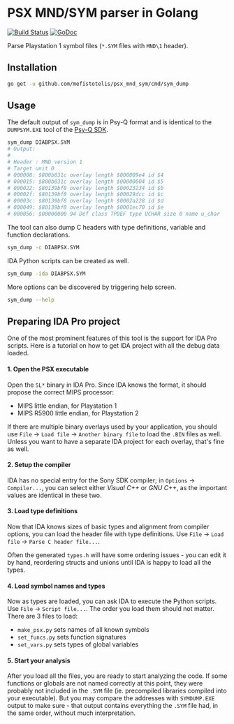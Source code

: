 # PSX MND/SYM parser in Golang

[![Build Status](https://api.travis-ci.com/mefistotelis/psx_mnd_sym.svg)](https://app.travis-ci.com/github/mefistotelis/psx_mnd_sym)
[![GoDoc](https://godoc.org/github.com/mefistotelis/psx_mnd_sym?status.svg)](https://godoc.org/github.com/mefistotelis/psx_mnd_sym)

Parse Playstation 1 symbol files (`*.SYM` files with `MND\1` header).

## Installation

```bash
go get -u github.com/mefistotelis/psx_mnd_sym/cmd/sym_dump
```

## Usage

The default output of `sym_dump` is in Psy-Q format and is identical to the
`DUMPSYM.EXE` tool of the [Psy-Q SDK](http://www.psxdev.net/help/psyq_install.html).

```bash
sym_dump DIABPSX.SYM
# Output:
#
# Header : MND version 1
# Target unit 0
# 000008: $800b031c overlay length $000009e4 id $4
# 000015: $800b031c overlay length $00000004 id $5
# 000022: $80139bf8 overlay length $00023234 id $b
# 00002f: $80139bf8 overlay length $00029dcc id $c
# 00003c: $80139bf8 overlay length $0002a228 id $d
# 000049: $80139bf8 overlay length $0001ec70 id $e
# 000056: $00000000 94 Def class TPDEF type UCHAR size 0 name u_char
```

The tool can also dump C headers with type definitions, variable and function declarations.

```bash
sym_dump -c DIABPSX.SYM
```

IDA Python scripts can be created as well.

```bash
sym_dump -ida DIABPSX.SYM
```

More options can be discovered by triggering help screen.

```bash
sym_dump --help
```

## Preparing IDA Pro project

One of the most prominent features of this tool is the support for IDA Pro
scripts. Here is a tutorial on how to get IDA project with all the debug
data loaded.

#### 1. Open the PSX executable

Open the `SL*` binary in IDA Pro. Since IDA knows the format, it should
propose the correct MIPS processor:
* MIPS little endian, for Playstation 1
* MIPS R5900 little endian, for Playstation 2

If there are multiple binary overlays used by your application, you should use
`File` -> `Load file` -> `Another binary file` to load the `.BIN` files
as well. Unless you want to have a separate IDA project for each overlay,
that's fine as well.

#### 2. Setup the compiler

IDA has no special entry for the Sony SDK compiler; in `Options` -> `Compiler...`,
you can select either _Visual C++_ or _GNU C++_, as the important values
are identical in these two.

#### 3. Load type definitions

Now that IDA knows sizes of basic types and alignment from compiler options,
you can load the header file with type definitions. Use `File` -> `Load file`
-> `Parse C header file...`.

Often the generated `types.h` will have some ordering issues - you can edit it by
hand, reordering structs and unions until IDA is happy to load all the types.

#### 4. Load symbol names and types

Now as types are loaded, you can ask IDA to execute the Python scripts. Use
`File` -> `Script file...`. The order you load them should not matter. There
are 3 files to load:

* `make_psx.py` sets names of all known symbols
* `set_funcs.py` sets function signatures
* `set_vars.py` sets types of global variables

#### 5. Start your analysis

After you load all the files, you are ready to start analyzing the code. If
some functions or globals are not named correctly at this point, they were
probably not included in the `.SYM` file (ie. precompiled libraries compiled
into your executable). But you may compare the addresses with `SYMDUMP.EXE`
output to make sure - that output contains everything the `.SYM` file had,
in the same order, without much interpretation.
